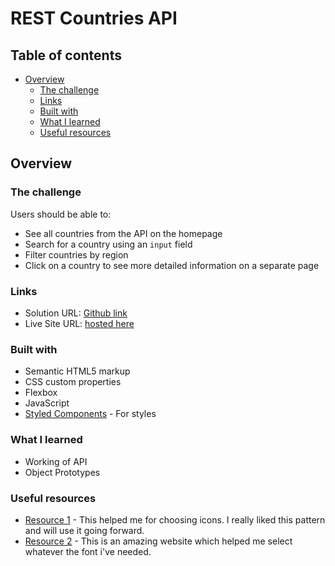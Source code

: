 # REST Countries API 

## Table of contents

- [Overview](#overview)
  - [The challenge](#the-challenge)
  - [Links](#links)
  - [Built with](#built-with)
  - [What I learned](#what-i-learned)
  - [Useful resources](#useful-resources)

## Overview

### The challenge

Users should be able to:

- See all countries from the API on the homepage
- Search for a country using an `input` field
- Filter countries by region
- Click on a country to see more detailed information on a separate page

### Links

- Solution URL: [Github link](https://github.com/Rataash99/REST-Countries-API)
- Live Site URL: [hosted here](https://splendorous-pithivier-81902b.netlify.app/)

### Built with

- Semantic HTML5 markup
- CSS custom properties
- Flexbox
- JavaScript
- [Styled Components](https://fontawesome.com) - For styles

### What I learned

- Working of API
- Object Prototypes

### Useful resources

- [Resource 1](https://www.fontawesome.com) - This helped me for choosing icons. I really liked this pattern and will use it going forward.
- [Resource 2](https://fonts.google.com) - This is an amazing website which helped me select whatever the font i've needed.
